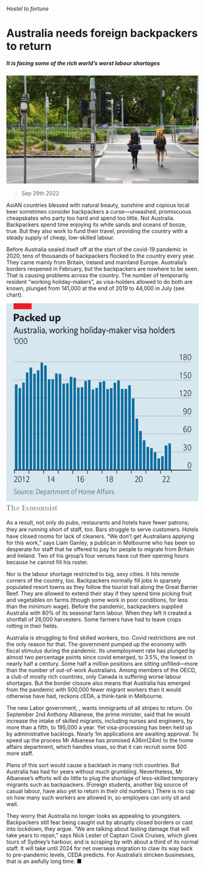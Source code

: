 ###### Hostel to fortune

# Australia needs foreign backpackers to return 

##### It is facing some of the rich world’s worst labour shortages 

![image](images/20221001_ASP505.jpg) 

> Sep 29th 2022 

AsiAN countries blessed with natural beauty, sunshine and copious local beer sometimes consider backpackers a curse—unwashed, promiscuous cheapskates who party too hard and spend too little. Not Australia. Backpackers spend time enjoying its white sands and oceans of booze, true. But they also work to fund their travel, providing the country with a steady supply of cheap, low-skilled labour. 

Before Australia sealed itself off at the start of the covid-19 pandemic in 2020, tens of thousands of backpackers flocked to the country every year. They came mainly from Britain, Ireland and mainland Europe. Australia’s borders reopened in February, but the backpackers are nowhere to be seen. That is causing problems across the country. The number of temporarily resident “working holiday-makers”, as visa-holders allowed to do both are known, plunged from 141,000 at the end of 2019 to 44,000 in July (see chart). 

![image](images/20221001_ASC002.png) 


As a result, not only do pubs, restaurants and hotels have fewer patrons; they are running short of staﬀ, too. Bars struggle to serve customers. Hotels have closed rooms for lack of cleaners. “We don’t get Australians applying for this work,” says Liam Ganley, a publican in Melbourne who has been so desperate for staff that he offered to pay for people to migrate from Britain and Ireland. Two of his group’s four venues have cut their opening hours because he cannot fill his roster.

Nor is the labour shortage restricted to big, sexy cities. It hits remote corners of the country, too. Backpackers normally fill jobs in sparsely populated resort towns as they follow the tourist trail along the Great Barrier Reef. They are allowed to extend their stay if they spend time picking fruit and vegetables on farms (though some work in poor conditions, for less than the minimum wage). Before the pandemic, backpackers supplied Australia with 80% of its seasonal farm labour. When they left it created a shortfall of 26,000 harvesters. Some farmers have had to leave crops rotting in their fields. 

Australia is struggling to find skilled workers, too. Covid restrictions are not the only reason for that. The government pumped up the economy with fiscal stimulus during the pandemic. Its unemployment rate has plunged by almost two percentage points since covid emerged, to 3.5%, the lowest in nearly half a century. Some half a million positions are sitting unfilled—more than the number of out-of-work Australians. Among members of the OECD, a club of mostly rich countries, only Canada is suffering worse labour shortages. But the border closure also means that Australia has emerged from the pandemic with 500,000 fewer migrant workers than it would otherwise have had, reckons cEDA, a think-tank in Melbourne. 

The new Labor government, , wants immigrants of all stripes to return. On September 2nd Anthony Albanese, the prime minister, said that he would increase the intake of skilled migrants, including nurses and engineers, by more than a fifth, to 195,000 a year. Yet visa-processing has been held up by administrative backlogs. Nearly 1m applications are awaiting approval. To speed up the process Mr Albanese has promised A$36m ($24m) to the home affairs department, which handles visas, so that it can recruit some 500 more staff. 

Plans of this sort would cause a backlash in many rich countries. But Australia has had  for years without much grumbling. Nevertheless, Mr Albanese’s efforts will do little to plug the shortage of less-skilled temporary migrants such as backpackers. (Foreign students, another big source of casual labour, have also yet to return in their old numbers.) There is no cap on how many such workers are allowed in, so employers can only sit and wait. 

They worry that Australia no longer looks as appealing to youngsters. Backpackers still fear being caught out by abruptly closed borders or cast into lockdown, they argue. “We are talking about lasting damage that will take years to repair,” says Nick Lester of Captain Cook Cruises, which gives tours of Sydney’s harbour, and is scraping by with about a third of its normal staff. It will take until 2024 for net overseas migration to claw its way back to pre-pandemic levels, CEDA predicts. For Australia’s stricken businesses, that is an awfully long time. ■

